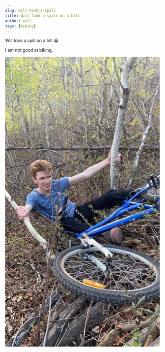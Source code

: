```yaml
---
slug: will-took-a-spill
title: Will took a spill on a hill
author: will
tags: [biking]
---
```


Will took a spill on a hill :sob:

<!--truncate-->

I am not good at biking.

![Spill](/img/blog/spill.webp)
